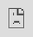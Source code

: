 ```yaml
---
layout: post
title: "아이유는 2월 5일 '뮤직뱅크'에서 1위 이상의 성적을 거두었습니다!"
author: "Kpop News"
thumbnail: "https://www.allkpop.com/upload/2021/02/content/050552/thumb/1612522323-200205-iu.jpg"
tags: 
---
```



![image](https://www.allkpop.com/upload/2021/02/content/050552/1612522323-200205-iu.jpg)

`뮤직뱅크`가 당신이 좋아하는 아티스트들의 공연을 담은 주간 쇼로 돌아왔습니다.

이번 주 방송에서는 수현과 훈(유키스 출신)이 `아이 위시`로, 릴리가 `리셋`, 김우석이 `슈가`, CIX가 `시네마`로, 정동하가 `아직도 사랑해`로 돌아왔다.

수상자로는 아이유와 골든차일드가 후보에 올랐지만, 우승을 차지한 것은 아이유의 `연예인`이었다. 아이유 축하해요.

출연자 중에는 골든차일드, 드림캐쳐, 현아, 체리블렛, 크레이비티, 원어스, 핑크판타지, 유하, T1419, 홍은기, 보이후드, BXK, 송가인 등도 포함되어 있다.

아래의 공연들을 확인해 보세요!

우승자:


<div class="video_wrapper" style="padding-top: 56.25%;">
    <iframe width="100%" height="100%" src="https://www.youtube.com/embed/unnA9JmLqIM" frameborder="0" allow="accelerometer; autoplay; clipboard-write; encrypted-media; gyroscope; picture-in-picture" allowfullscreen="" style="position: absolute; top: 0px; left: 0px; width: 100%; height: 100%;"></iframe>
</div>


===

데뷔: 수현, 훈


<div class="video_wrapper" style="padding-top: 56.25%;">
    <iframe width="100%" height="100%" src="https://www.youtube.com/embed/8p7x7k6sdBQ" frameborder="0" allow="accelerometer; autoplay; clipboard-write; encrypted-media; gyroscope; picture-in-picture" allowfullscreen="" style="position: absolute; top: 0px; left: 0px; width: 100%; height: 100%;"></iframe>
</div>


==

데뷔: 릴리


<div class="video_wrapper" style="padding-top: 56.25%;">
    <iframe width="100%" height="100%" src="https://www.youtube.com/embed/jnhpDPhiVWg" frameborder="0" allow="accelerometer; autoplay; clipboard-write; encrypted-media; gyroscope; picture-in-picture" allowfullscreen="" style="position: absolute; top: 0px; left: 0px; width: 100%; height: 100%;"></iframe>
</div>


==

컴백: 김우석


<div class="video_wrapper" style="padding-top: 56.25%;">
    <iframe width="100%" height="100%" src="https://www.youtube.com/embed/US-vygy5Ck8" frameborder="0" allow="accelerometer; autoplay; clipboard-write; encrypted-media; gyroscope; picture-in-picture" allowfullscreen="" style="position: absolute; top: 0px; left: 0px; width: 100%; height: 100%;"></iframe>
</div>



<div class="video_wrapper" style="padding-top: 56.25%;">
    <iframe width="100%" height="100%" src="https://www.youtube.com/embed/qYzQ8k6aUIc" frameborder="0" allow="accelerometer; autoplay; clipboard-write; encrypted-media; gyroscope; picture-in-picture" allowfullscreen="" style="position: absolute; top: 0px; left: 0px; width: 100%; height: 100%;"></iframe>
</div>


==

컴백: CIX


<div class="video_wrapper" style="padding-top: 56.25%;">
    <iframe width="100%" height="100%" src="https://www.youtube.com/embed/cfvt1e8V5xg" frameborder="0" allow="accelerometer; autoplay; clipboard-write; encrypted-media; gyroscope; picture-in-picture" allowfullscreen="" style="position: absolute; top: 0px; left: 0px; width: 100%; height: 100%;"></iframe>
</div>



<div class="video_wrapper" style="padding-top: 56.25%;">
    <iframe width="100%" height="100%" src="https://www.youtube.com/embed/zcYOg-2apbc" frameborder="0" allow="accelerometer; autoplay; clipboard-write; encrypted-media; gyroscope; picture-in-picture" allowfullscreen="" style="position: absolute; top: 0px; left: 0px; width: 100%; height: 100%;"></iframe>
</div>


==

컴백: 정동하


<div class="video_wrapper" style="padding-top: 56.25%;">
    <iframe width="100%" height="100%" src="https://www.youtube.com/embed/2NS7UFbndQI" frameborder="0" allow="accelerometer; autoplay; clipboard-write; encrypted-media; gyroscope; picture-in-picture" allowfullscreen="" style="position: absolute; top: 0px; left: 0px; width: 100%; height: 100%;"></iframe>
</div>


===

골든 차일드


<div class="video_wrapper" style="padding-top: 56.25%;">
    <iframe width="100%" height="100%" src="https://www.youtube.com/embed/dAnjUZ12uSw" frameborder="0" allow="accelerometer; autoplay; clipboard-write; encrypted-media; gyroscope; picture-in-picture" allowfullscreen="" style="position: absolute; top: 0px; left: 0px; width: 100%; height: 100%;"></iframe>
</div>


==

드림캐쳐


<div class="video_wrapper" style="padding-top: 56.25%;">
    <iframe width="100%" height="100%" src="https://www.youtube.com/embed/TfE-dM947Jc" frameborder="0" allow="accelerometer; autoplay; clipboard-write; encrypted-media; gyroscope; picture-in-picture" allowfullscreen="" style="position: absolute; top: 0px; left: 0px; width: 100%; height: 100%;"></iframe>
</div>


==

현아


<div class="video_wrapper" style="padding-top: 56.25%;">
    <iframe width="100%" height="100%" src="https://www.youtube.com/embed/kvPvssUUzeA" frameborder="0" allow="accelerometer; autoplay; clipboard-write; encrypted-media; gyroscope; picture-in-picture" allowfullscreen="" style="position: absolute; top: 0px; left: 0px; width: 100%; height: 100%;"></iframe>
</div>


==

체리블렛


<div class="video_wrapper" style="padding-top: 56.25%;">
    <iframe width="100%" height="100%" src="https://www.youtube.com/embed/LpXHimqqucs" frameborder="0" allow="accelerometer; autoplay; clipboard-write; encrypted-media; gyroscope; picture-in-picture" allowfullscreen="" style="position: absolute; top: 0px; left: 0px; width: 100%; height: 100%;"></iframe>
</div>


==

크레이비티


<div class="video_wrapper" style="padding-top: 56.25%;">
    <iframe width="100%" height="100%" src="https://www.youtube.com/embed/M6s3eRkDnr4" frameborder="0" allow="accelerometer; autoplay; clipboard-write; encrypted-media; gyroscope; picture-in-picture" allowfullscreen="" style="position: absolute; top: 0px; left: 0px; width: 100%; height: 100%;"></iframe>
</div>


==

오누스


<div class="video_wrapper" style="padding-top: 56.25%;">
    <iframe width="100%" height="100%" src="https://www.youtube.com/embed/vLpjF058Tdk" frameborder="0" allow="accelerometer; autoplay; clipboard-write; encrypted-media; gyroscope; picture-in-picture" allowfullscreen="" style="position: absolute; top: 0px; left: 0px; width: 100%; height: 100%;"></iframe>
</div>


==

핑크 판타지


<div class="video_wrapper" style="padding-top: 56.25%;">
    <iframe width="100%" height="100%" src="https://www.youtube.com/embed/0isGe90hg38" frameborder="0" allow="accelerometer; autoplay; clipboard-write; encrypted-media; gyroscope; picture-in-picture" allowfullscreen="" style="position: absolute; top: 0px; left: 0px; width: 100%; height: 100%;"></iframe>
</div>


==

요우하


<div class="video_wrapper" style="padding-top: 56.25%;">
    <iframe width="100%" height="100%" src="https://www.youtube.com/embed/LOWoc7Gc5pg" frameborder="0" allow="accelerometer; autoplay; clipboard-write; encrypted-media; gyroscope; picture-in-picture" allowfullscreen="" style="position: absolute; top: 0px; left: 0px; width: 100%; height: 100%;"></iframe>
</div>


==

T1419


<div class="video_wrapper" style="padding-top: 56.25%;">
    <iframe width="100%" height="100%" src="https://www.youtube.com/embed/qR1h0rr8Kgo" frameborder="0" allow="accelerometer; autoplay; clipboard-write; encrypted-media; gyroscope; picture-in-picture" allowfullscreen="" style="position: absolute; top: 0px; left: 0px; width: 100%; height: 100%;"></iframe>
</div>


==

홍은기


<div class="video_wrapper" style="padding-top: 56.25%;">
    <iframe width="100%" height="100%" src="https://www.youtube.com/embed/qt4qdOVd_Tc" frameborder="0" allow="accelerometer; autoplay; clipboard-write; encrypted-media; gyroscope; picture-in-picture" allowfullscreen="" style="position: absolute; top: 0px; left: 0px; width: 100%; height: 100%;"></iframe>
</div>


==

소년기


<div class="video_wrapper" style="padding-top: 56.25%;">
    <iframe width="100%" height="100%" src="https://www.youtube.com/embed/HJENVW9PyL0" frameborder="0" allow="accelerometer; autoplay; clipboard-write; encrypted-media; gyroscope; picture-in-picture" allowfullscreen="" style="position: absolute; top: 0px; left: 0px; width: 100%; height: 100%;"></iframe>
</div>


==

BXK


<div class="video_wrapper" style="padding-top: 56.25%;">
    <iframe width="100%" height="100%" src="https://www.youtube.com/embed/YO7nt8CAa7M" frameborder="0" allow="accelerometer; autoplay; clipboard-write; encrypted-media; gyroscope; picture-in-picture" allowfullscreen="" style="position: absolute; top: 0px; left: 0px; width: 100%; height: 100%;"></iframe>
</div>


==

송가인


<div class="video_wrapper" style="padding-top: 56.25%;">
    <iframe width="100%" height="100%" src="https://www.youtube.com/embed/udBTl_I7UKE" frameborder="0" allow="accelerometer; autoplay; clipboard-write; encrypted-media; gyroscope; picture-in-picture" allowfullscreen="" style="position: absolute; top: 0px; left: 0px; width: 100%; height: 100%;"></iframe>
</div>


===
